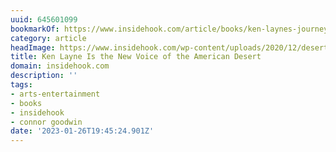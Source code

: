 ```yaml
---
uuid: 645601099
bookmarkOf: https://www.insidehook.com/article/books/ken-laynes-journey
category: article
headImage: https://www.insidehook.com/wp-content/uploads/2020/12/desert_oracle.jpg?resize=1200,800
title: Ken Layne Is the New Voice of the American Desert
domain: insidehook.com
description: ''
tags:
- arts-entertainment
- books
- insidehook
- connor goodwin
date: '2023-01-26T19:45:24.901Z'
---
```



